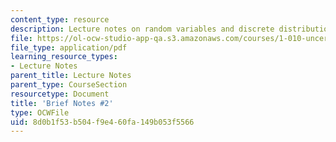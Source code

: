 ```yaml
---
content_type: resource
description: Lecture notes on random variables and discrete distributions.
file: https://ol-ocw-studio-app-qa.s3.amazonaws.com/courses/1-010-uncertainty-in-engineering-fall-2008/8d0b1f53b504f9e460fa149b053f5566_notes_02.pdf
file_type: application/pdf
learning_resource_types:
- Lecture Notes
parent_title: Lecture Notes
parent_type: CourseSection
resourcetype: Document
title: 'Brief Notes #2'
type: OCWFile
uid: 8d0b1f53-b504-f9e4-60fa-149b053f5566
---
```

